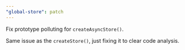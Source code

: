 ```yaml
---
"global-store": patch
---
```


Fix prototype polluting for `createAsyncStore()`.

Same issue as the `createStore()`,
just fixing it to clear code analysis.
